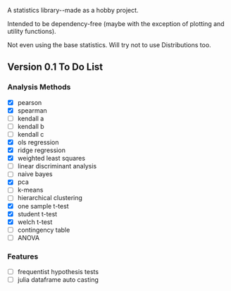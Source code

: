 A statistics library--made as a hobby project.

Intended to be dependency-free (maybe with the exception of plotting and utility functions).

Not even using the base statistics. Will try not to use Distributions too.

## Version 0.1 To Do List

### Analysis Methods
- [x] pearson
- [x] spearman
- [ ] kendall a
- [ ] kendall b
- [ ] kendall c
- [x] ols regression
- [x] ridge regression
- [x] weighted least squares
- [ ] linear discriminant analysis
- [ ] naive bayes
- [x] pca
- [ ] k-means
- [ ] hierarchical clustering
- [x] one sample t-test
- [x] student t-test
- [x] welch t-test
- [ ] contingency table
- [ ] ANOVA

### Features
- [ ] frequentist hypothesis tests
- [ ] julia dataframe auto casting
